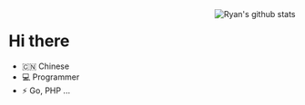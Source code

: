 <img align="right" src="https://github-readme-stats.vercel.app/api?username=evercyan&show_icons=true&theme=tokyonight" alt="Ryan's github stats" />

# Hi there

- 🇨🇳 Chinese
- 💻 Programmer
- ⚡ Go, PHP ...